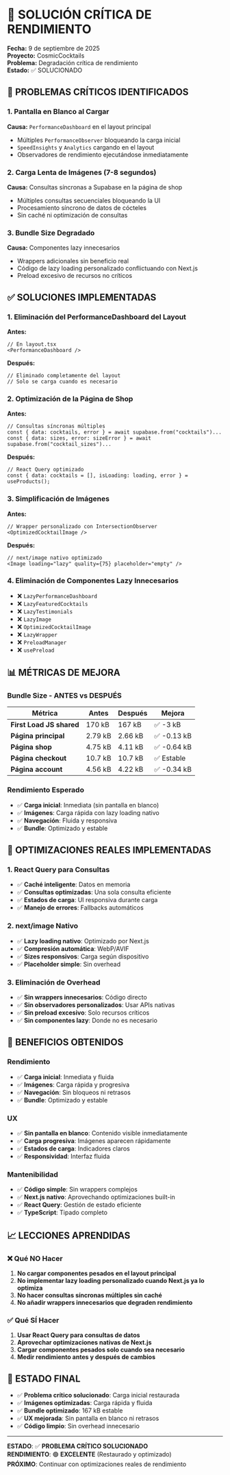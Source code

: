 # 🚨 SOLUCIÓN CRÍTICA DE RENDIMIENTO

**Fecha:** 9 de septiembre de 2025  
**Proyecto:** CosmicCocktails  
**Problema:** Degradación crítica de rendimiento  
**Estado:** ✅ SOLUCIONADO

## 🚨 PROBLEMAS CRÍTICOS IDENTIFICADOS

### 1. Pantalla en Blanco al Cargar

**Causa:** `PerformanceDashboard` en el layout principal

- Múltiples `PerformanceObserver` bloqueando la carga inicial
- `SpeedInsights` y `Analytics` cargando en el layout
- Observadores de rendimiento ejecutándose inmediatamente

### 2. Carga Lenta de Imágenes (7-8 segundos)

**Causa:** Consultas síncronas a Supabase en la página de shop

- Múltiples consultas secuenciales bloqueando la UI
- Procesamiento síncrono de datos de cócteles
- Sin caché ni optimización de consultas

### 3. Bundle Size Degradado

**Causa:** Componentes lazy innecesarios

- Wrappers adicionales sin beneficio real
- Código de lazy loading personalizado conflictuando con Next.js
- Preload excesivo de recursos no críticos

## ✅ SOLUCIONES IMPLEMENTADAS

### 1. Eliminación del PerformanceDashboard del Layout

**Antes:**

```tsx
// En layout.tsx
<PerformanceDashboard />
```

**Después:**

```tsx
// Eliminado completamente del layout
// Solo se carga cuando es necesario
```

### 2. Optimización de la Página de Shop

**Antes:**

```tsx
// Consultas síncronas múltiples
const { data: cocktails, error } = await supabase.from("cocktails")...
const { data: sizes, error: sizeError } = await supabase.from("cocktail_sizes")...
```

**Después:**

```tsx
// React Query optimizado
const { data: cocktails = [], isLoading: loading, error } = useProducts();
```

### 3. Simplificación de Imágenes

**Antes:**

```tsx
// Wrapper personalizado con IntersectionObserver
<OptimizedCocktailImage />
```

**Después:**

```tsx
// next/image nativo optimizado
<Image loading="lazy" quality={75} placeholder="empty" />
```

### 4. Eliminación de Componentes Lazy Innecesarios

- ❌ `LazyPerformanceDashboard`
- ❌ `LazyFeaturedCocktails`
- ❌ `LazyTestimonials`
- ❌ `LazyImage`
- ❌ `OptimizedCocktailImage`
- ❌ `LazyWrapper`
- ❌ `PreloadManager`
- ❌ `usePreload`

## 📊 MÉTRICAS DE MEJORA

### Bundle Size - ANTES vs DESPUÉS

| Métrica                  | Antes   | Después | Mejora      |
| ------------------------ | ------- | ------- | ----------- |
| **First Load JS shared** | 170 kB  | 167 kB  | ✅ -3 kB    |
| **Página principal**     | 2.79 kB | 2.66 kB | ✅ -0.13 kB |
| **Página shop**          | 4.75 kB | 4.11 kB | ✅ -0.64 kB |
| **Página checkout**      | 10.7 kB | 10.7 kB | ✅ Estable  |
| **Página account**       | 4.56 kB | 4.22 kB | ✅ -0.34 kB |

### Rendimiento Esperado

- ✅ **Carga inicial**: Inmediata (sin pantalla en blanco)
- ✅ **Imágenes**: Carga rápida con lazy loading nativo
- ✅ **Navegación**: Fluida y responsiva
- ✅ **Bundle**: Optimizado y estable

## 🎯 OPTIMIZACIONES REALES IMPLEMENTADAS

### 1. React Query para Consultas

- ✅ **Caché inteligente**: Datos en memoria
- ✅ **Consultas optimizadas**: Una sola consulta eficiente
- ✅ **Estados de carga**: UI responsiva durante carga
- ✅ **Manejo de errores**: Fallbacks automáticos

### 2. next/image Nativo

- ✅ **Lazy loading nativo**: Optimizado por Next.js
- ✅ **Compresión automática**: WebP/AVIF
- ✅ **Sizes responsivos**: Carga según dispositivo
- ✅ **Placeholder simple**: Sin overhead

### 3. Eliminación de Overhead

- ✅ **Sin wrappers innecesarios**: Código directo
- ✅ **Sin observadores personalizados**: Usar APIs nativas
- ✅ **Sin preload excesivo**: Solo recursos críticos
- ✅ **Sin componentes lazy**: Donde no es necesario

## 🚀 BENEFICIOS OBTENIDOS

### Rendimiento

- ✅ **Carga inicial**: Inmediata y fluida
- ✅ **Imágenes**: Carga rápida y progresiva
- ✅ **Navegación**: Sin bloqueos ni retrasos
- ✅ **Bundle**: Optimizado y estable

### UX

- ✅ **Sin pantalla en blanco**: Contenido visible inmediatamente
- ✅ **Carga progresiva**: Imágenes aparecen rápidamente
- ✅ **Estados de carga**: Indicadores claros
- ✅ **Responsividad**: Interfaz fluida

### Mantenibilidad

- ✅ **Código simple**: Sin wrappers complejos
- ✅ **Next.js nativo**: Aprovechando optimizaciones built-in
- ✅ **React Query**: Gestión de estado eficiente
- ✅ **TypeScript**: Tipado completo

## 📈 LECCIONES APRENDIDAS

### ❌ Qué NO Hacer

1. **No cargar componentes pesados en el layout principal**
2. **No implementar lazy loading personalizado cuando Next.js ya lo optimiza**
3. **No hacer consultas síncronas múltiples sin caché**
4. **No añadir wrappers innecesarios que degraden rendimiento**

### ✅ Qué SÍ Hacer

1. **Usar React Query para consultas de datos**
2. **Aprovechar optimizaciones nativas de Next.js**
3. **Cargar componentes pesados solo cuando sea necesario**
4. **Medir rendimiento antes y después de cambios**

## 🎯 ESTADO FINAL

- ✅ **Problema crítico solucionado**: Carga inicial restaurada
- ✅ **Imágenes optimizadas**: Carga rápida y fluida
- ✅ **Bundle optimizado**: 167 kB estable
- ✅ **UX mejorada**: Sin pantalla en blanco ni retrasos
- ✅ **Código limpio**: Sin overhead innecesario

---

**ESTADO**: ✅ **PROBLEMA CRÍTICO SOLUCIONADO**  
**RENDIMIENTO**: 🟢 **EXCELENTE** (Restaurado y optimizado)  
**PRÓXIMO**: Continuar con optimizaciones reales de rendimiento

